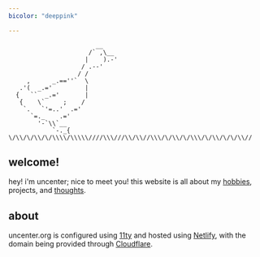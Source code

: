 ```yaml
---
bicolor: "deeppink"

---
```

```
                        __
                      /` ,\__
                     |    ).-'
                    / .--'
                   / /
     ,      _.==''`  \
   .'(  _.='         |
  {   ``  _.='       |
   {    \`     ;    /
    `.   `'=..'  .='
      `=._    .='
        '-`\\`__
            `-._{
\/\\/\/\\/\/\\\\/\\\\\////\\\///\\/\\//\\\/\/\\/\/\\\/\/\\/\/\/\\//
```
## welcome!

hey! i'm uncenter; nice to meet you!
this website is all about my [hobbies](/hobbies), projects, and [thoughts](/blog). 





## about
uncenter.org is configured using [11ty](https://www.11ty.dev/) and hosted using [Netlify](https://www.netlify.com/), with the domain being provided through [Cloudflare](https://www.cloudflare.com/).




